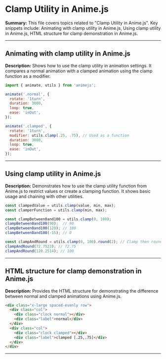 # Clamp Utility in Anime.js

**Summary:** This file covers topics related to "Clamp Utility in Anime.js". Key snippets include: Animating with clamp utility in Anime.js, Using clamp utility in Anime.js, HTML structure for clamp demonstration in Anime.js.

---

## Animating with clamp utility in Anime.js

**Description:** Shows how to use the clamp utility in animation settings. It compares a normal animation with a clamped animation using the clamp function as a modifier.

```javascript
import { animate, utils } from 'animejs';

animate('.normal', {
  rotate: '1turn',
  duration: 3000,
  loop: true,
  ease: 'inOut',
});

animate('.clamped', {
  rotate: '1turn',
  modifier: utils.clamp(.25, .75), // Used as a function
  duration: 3000,
  loop: true,
  ease: 'inOut',
});
```

---

## Using clamp utility in Anime.js

**Description:** Demonstrates how to use the clamp utility function from Anime.js to restrict values or create a clamping function. It shows basic usage and chaining with other utilities.

```javascript
const clampedValue = utils.clamp(value, min, max);
const clamperFunction = utils.clamp(min, max);
```

```javascript
const clampBetween0and100 = utils.clamp(0, 100);
clampBetween0and100(90);  // 90
clampBetween0and100(120); // 100
clampBetween0and100(-15); // 0

const clampAndRound = utils.clamp(0, 100).round(2); // Clamp then round to 2 decimal places
clampAndRound(72.7523); // 72.75
clampAndRound(120.2514); // 100
```

---

## HTML structure for clamp demonstration in Anime.js

**Description:** Provides the HTML structure for demonstrating the difference between normal and clamped animations using Anime.js.

```html
<div class="x-large spaced-evenly row">
  <div class="col">
    <div class="clock normal"></div>
    <div class="label">normal</div>
  </div>
  <div class="col">
    <div class="clock clamped"></div>
    <div class="label">clamped [.25,.75]</div>
  </div>
</div>
```

---